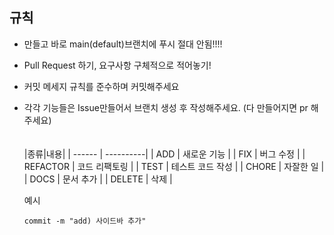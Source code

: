 ## 규칙
- 만들고 바로 main(default)브랜치에 푸시 절대 안됨!!!!
- Pull Request 하기, 요구사항 구체적으로 적어놓기!
- 커밋 메세지 규칙를 준수하며 커밋해주세요
- 각각 기능들은 Issue만들어서 브랜치 생성 후 작성해주세요.
  (다 만들어지면 pr 해주세요)  
  <br><br>
  |종류|내용|
  | ------ | ----------|
  | ADD   | 새로운 기능    |
  | FIX      | 버그 수정        |
  | REFACTOR | 코드 리팩토링    |
  | TEST     | 테스트 코드 작성 |
  | CHORE    | 자잘한 일        |
  | DOCS     | 문서 추가        |
  | DELETE   | 삭제             |

  예시
  ```
  commit -m "add) 사이드바 추가"
  ```

